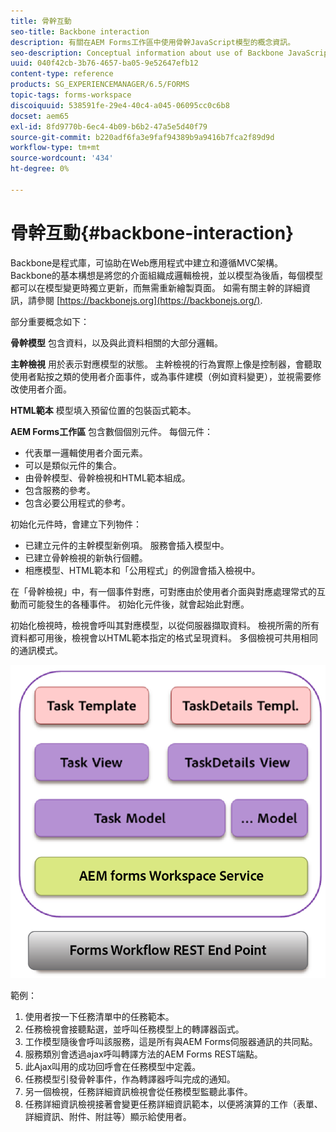 ```yaml
---
title: 骨幹互動
seo-title: Backbone interaction
description: 有關在AEM Forms工作區中使用骨幹JavaScript模型的概念資訊。
seo-description: Conceptual information about use of Backbone JavaScript models in AEM Forms workspace.
uuid: 040f42cb-3b76-4657-ba05-9e52647efb12
content-type: reference
products: SG_EXPERIENCEMANAGER/6.5/FORMS
topic-tags: forms-workspace
discoiquuid: 538591fe-29e4-40c4-a045-06095cc0c6b8
docset: aem65
exl-id: 8fd9770b-6ec4-4b09-b6b2-47a5e5d40f79
source-git-commit: b220adf6fa3e9faf94389b9a9416b7fca2f89d9d
workflow-type: tm+mt
source-wordcount: '434'
ht-degree: 0%

---
```


# 骨幹互動{#backbone-interaction}

Backbone是程式庫，可協助在Web應用程式中建立和遵循MVC架構。 Backbone的基本構想是將您的介面組織成邏輯檢視，並以模型為後盾，每個模型都可以在模型變更時獨立更新，而無需重新繪製頁面。 如需有關主幹的詳細資訊，請參閱 [https://backbonejs.org](https://backbonejs.org/).

部分重要概念如下：

**骨幹模型** 包含資料，以及與此資料相關的大部分邏輯。

**主幹檢視** 用於表示對應模型的狀態。 主幹檢視的行為實際上像是控制器，會聽取使用者點按之類的使用者介面事件，或為事件建模（例如資料變更），並視需要修改使用者介面。

**HTML範本** 模型填入預留位置的包裝函式範本。

**AEM Forms工作區** 包含數個個別元件。 每個元件：

* 代表單一邏輯使用者介面元素。
* 可以是類似元件的集合。
* 由骨幹模型、骨幹檢視和HTML範本組成。
* 包含服務的參考。
* 包含必要公用程式的參考。

初始化元件時，會建立下列物件：

* 已建立元件的主幹模型新例項。 服務會插入模型中。
* 已建立骨幹檢視的新執行個體。
* 相應模型、HTML範本和「公用程式」的例證會插入檢視中。

在「骨幹檢視」中，有一個事件對應，可對應由於使用者介面與對應處理常式的互動而可能發生的各種事件。 初始化元件後，就會起始此對應。

初始化檢視時，檢視會呼叫其對應模型，以從伺服器擷取資料。 檢視所需的所有資料都可用後，檢視會以HTML範本指定的格式呈現資料。 多個檢視可共用相同的通訊模式。

![](do-not-localize/aem_forms_workflow.png)

範例：

1. 使用者按一下任務清單中的任務範本。
1. 任務檢視會接聽點選，並呼叫任務模型上的轉譯器函式。
1. 工作模型隨後會呼叫該服務，這是所有與AEM Forms伺服器通訊的共同點。
1. 服務類別會透過ajax呼叫轉譯方法的AEM Forms REST端點。
1. 此Ajax叫用的成功回呼會在任務模型中定義。
1. 任務模型引發骨幹事件，作為轉譯器呼叫完成的通知。
1. 另一個檢視，任務詳細資訊檢視會從任務模型監聽此事件。
1. 任務詳細資訊檢視接著會變更任務詳細資訊範本，以便將演算的工作（表單、詳細資訊、附件、附註等）顯示給使用者。
